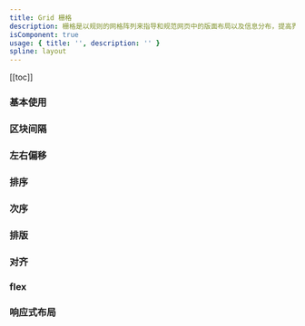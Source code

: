 ```yaml
---
title: Grid 栅格
description: 栅格是以规则的网格阵列来指导和规范网页中的版面布局以及信息分布，提高界面内布局的一致性，节约成本。
isComponent: true
usage: { title: '', description: '' }
spline: layout
---
```


[[toc]]

### 基本使用

<script>
import Base from '../../example/Base.svelte'
</script>
<Base></Base>

### 区块间隔

<script>
import Gutter from '../../example/Gutter.svelte'
</script>

<Gutter></Gutter>

### 左右偏移

<script>
import Offset from '../../example/Offset.svelte'
</script>

<Offset></Offset>

### 排序

<script>
import Sort from '../../example/Sort.svelte'
</script>

<Sort></Sort>

### 次序

<script>
import Order from '../../example/Order.svelte'
</script>

<Order></Order>

### 排版

<script>
import Justify from '../../example/Justify.svelte'
</script>

<Justify></Justify>

### 对齐

<script>
import Align from '../../example/Align.svelte'
</script>

<Align></Align>

### flex

<script>
import Flex from '../../example/Flex.svelte'
</script>

<Flex></Flex>

### 响应式布局

<script>
import Responsive from '../../example/Responsive.svelte'
</script>

<Responsive></Responsive>
